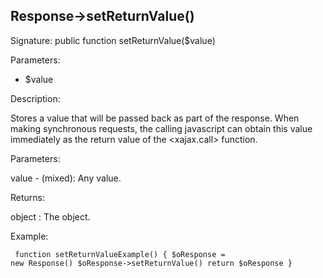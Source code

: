 ## Response->setReturnValue()

Signature: public function setReturnValue($value)

Parameters:

* $value

Description:

Stores a value that will be passed back as part of the response.
When making synchronous requests, the calling javascript can
obtain this value immediately as the return value of the
<xajax.call> function.

Parameters:

value - (mixed):  Any value.

Returns:

object : The <Response> object.

Example:
<code><pre>
function setReturnValueExample()
{
    $oResponse = new Response()
    $oResponse->setReturnValue()
    return $oResponse
}
</pre></code>
